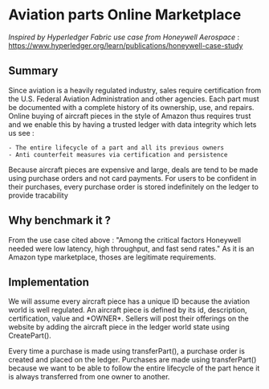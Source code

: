 # Aviation parts Online Marketplace

*Inspired by Hyperledger Fabric use case from Honeywell Aerospace* : https://www.hyperledger.org/learn/publications/honeywell-case-study

## Summary
<p>Since aviation is a heavily regulated industry, 
sales require certification from the U.S. Federal Aviation Administration 
and other agencies. Each part must be documented with a complete history
of its ownership, use, and repairs. 
Online buying of aircraft pieces in the style of Amazon
thus requires trust and we enable this 
 by having a trusted ledger with data integrity which lets us see :
	
   	- The entire lifecycle of a part and all its previous owners
   	- Anti counterfeit measures via certification and persistence
 </p>
 
 <p>Because aircraft pieces are expensive and large, deals are tend to be made 
 using purchase orders and not card payments. For users to be confident in their
 purchases, every purchase order is stored indefinitely on the ledger to
 provide tracability</p>
 
 ## Why benchmark it ?
 
 From the use case cited above :
  "Among the critical factors Honeywell needed were 
  low latency, high throughput, and fast send rates." As it is an Amazon type
  marketplace, thoses are legitimate requirements. 
 
 ## Implementation
 
 <p>We will assume every aircraft piece has a unique ID because the aviation world is 
 well regulated. An aircraft piece is defined by its id, description, 
 certification, value and *OWNER*. Sellers will post their offerings on the website 
 by adding the aircraft piece in the ledger world state using CreatePart().</p>
 
<p>
Every time a purchase is made using transferPart(), a purchase order is created and
placed on the ledger. Purchases are made using transferPart() because we want to
be able to follow the entire lifecycle of the part hence it is always transferred
from one owner to another.
</p>
 